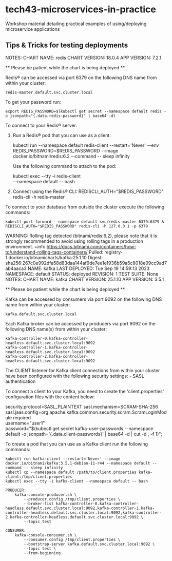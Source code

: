 # tech43-microservices-in-practice
Workshop material detailing practical examples of using/deploying microservice applications

## Tips & Tricks for testing deployments

NOTES:
CHART NAME: redis
CHART VERSION: 18.0.4
APP VERSION: 7.2.1

** Please be patient while the chart is being deployed **

Redis&reg; can be accessed via port 6379 on the following DNS name from within your cluster:

    redis-master.default.svc.cluster.local



To get your password run:

    export REDIS_PASSWORD=$(kubectl get secret --namespace default redis -o jsonpath="{.data.redis-password}" | base64 -d)

To connect to your Redis&reg; server:

1. Run a Redis&reg; pod that you can use as a client:

   kubectl run --namespace default redis-client --restart='Never'  --env REDIS_PASSWORD=$REDIS_PASSWORD  --image docker.io/bitnami/redis:6.2 --command -- sleep infinity

   Use the following command to attach to the pod:

   kubectl exec --tty -i redis-client \
   --namespace default -- bash

2. Connect using the Redis&reg; CLI:
   REDISCLI_AUTH="$REDIS_PASSWORD" redis-cli -h redis-master

To connect to your database from outside the cluster execute the following commands:

    kubectl port-forward --namespace default svc/redis-master 6379:6379 &
    REDISCLI_AUTH="$REDIS_PASSWORD" redis-cli -h 127.0.0.1 -p 6379
WARNING: Rolling tag detected (bitnami/redis:6.2), please note that it is strongly recommended to avoid using rolling tags in a production environment.
+info https://docs.bitnami.com/containers/how-to/understand-rolling-tags-containers/
Pulled: registry-1.docker.io/bitnamicharts/kafka:25.1.10
Digest: sha256:267c0e992dfa58d83daa144af9de7ee1e1936b59a5c8018e09cc9ad7ab4aaca3
NAME: kafka
LAST DEPLOYED: Tue Sep 19 14:59:13 2023
NAMESPACE: default
STATUS: deployed
REVISION: 1
TEST SUITE: None
NOTES:
CHART NAME: kafka
CHART VERSION: 25.1.10
APP VERSION: 3.5.1

** Please be patient while the chart is being deployed **

Kafka can be accessed by consumers via port 9092 on the following DNS name from within your cluster:

    kafka.default.svc.cluster.local

Each Kafka broker can be accessed by producers via port 9092 on the following DNS name(s) from within your cluster:

    kafka-controller-0.kafka-controller-headless.default.svc.cluster.local:9092
    kafka-controller-1.kafka-controller-headless.default.svc.cluster.local:9092
    kafka-controller-2.kafka-controller-headless.default.svc.cluster.local:9092

The CLIENT listener for Kafka client connections from within your cluster have been configured with the following security settings:
    - SASL authentication

To connect a client to your Kafka, you need to create the 'client.properties' configuration files with the content below:

security.protocol=SASL_PLAINTEXT
sasl.mechanism=SCRAM-SHA-256
sasl.jaas.config=org.apache.kafka.common.security.scram.ScramLoginModule required \
    username="user1" \
    password="$(kubectl get secret kafka-user-passwords --namespace default -o jsonpath='{.data.client-passwords}' | base64 -d | cut -d , -f 1)";

To create a pod that you can use as a Kafka client run the following commands:

    kubectl run kafka-client --restart='Never' --image docker.io/bitnami/kafka:3.5.1-debian-11-r44 --namespace default --command -- sleep infinity
    kubectl cp --namespace default /path/to/client.properties kafka-client:/tmp/client.properties
    kubectl exec --tty -i kafka-client --namespace default -- bash

    PRODUCER:
        kafka-console-producer.sh \
            --producer.config /tmp/client.properties \
            --broker-list kafka-controller-0.kafka-controller-headless.default.svc.cluster.local:9092,kafka-controller-1.kafka-controller-headless.default.svc.cluster.local:9092,kafka-controller-2.kafka-controller-headless.default.svc.cluster.local:9092 \
            --topic test

    CONSUMER:
        kafka-console-consumer.sh \
            --consumer.config /tmp/client.properties \
            --bootstrap-server kafka.default.svc.cluster.local:9092 \
            --topic test \
            --from-beginning
